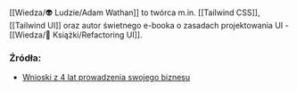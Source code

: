[[Wiedza/👽 Ludzie/Adam Wathan]] to twórca m.in. [[Tailwind CSS]], [[Tailwind UI]] oraz autor świetnego e-booka o zasadach projektowania UI - [[Wiedza/📖 Książki/Refactoring UI]]. 

### Źródła: 
- [Wnioski z 4 lat prowadzenia swojego biznesu](https://twitter.com/adamwathan/status/1296447318074568704?s=21)
